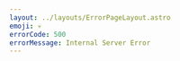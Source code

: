 ```yaml
---
layout: ../layouts/ErrorPageLayout.astro
emoji: 💀
errorCode: 500
errorMessage: Internal Server Error
---
```

